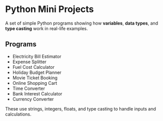 # Python Mini Projects

A set of simple Python programs showing how **variables**, **data types**, and **type casting** work in real-life examples.

## Programs
- Electricity Bill Estimator
- Expense Splitter
- Fuel Cost Calculator
- Holiday Budget Planner
- Movie Ticket Booking
- Online Shopping Cart
- Time Converter
- Bank Interest Calculator
- Currency Converter

These use strings, integers, floats, and type casting to handle inputs and calculations.
